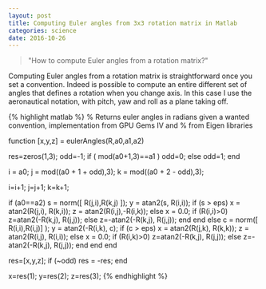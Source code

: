 ```yaml
---
layout: post
title: Computing Euler angles from 3x3 rotation matrix in Matlab 
categories: science
date: 2016-10-26
---
```


<blockquote>
    "How to compute Euler angles from a rotation matrix?"
</blockquote>
	
Computing Euler angles from a rotation matrix is straightforward once you set a convention. Indeed is possible to compute an entire different set of angles that defines a rotation when you change axis. In this case I use the aeronautical notation, with pitch, yaw and roll as a plane taking off.

{% highlight matlab %}
% Returns euler angles in radians given a wanted convention, implementation from GPU Gems IV and
% from Eigen libraries

function [x,y,z] = eulerAngles(R,a0,a1,a2)

res=zeros(1,3);
odd=-1;
if ( mod(a0+1,3)==a1 )
    odd=0;
else
    odd=1;
end

i = a0;
j = mod((a0 + 1 + odd),3);
k = mod((a0 + 2 - odd),3);

i=i+1;
j=j+1;
k=k+1;

if (a0==a2)
    s = norm([ R(j,i),R(k,j) ]);
    y = atan2(s, R(i,i));
    if (s > eps)
        x = atan2(R(j,i), R(k,i));
        z = atan2(R(i,j),-R(i,k));
    else
        x = 0.0;
        if (R(i,i)>0)
            z=atan2(-R(k,j), R(j,j));
        else
            z=-atan2(-R(k,j), R(j,j));
        end
    end
else
    c = norm([ R(i,i),R(i,j)] );
    y = atan2(-R(i,k), c);
    if (c > eps)
        x = atan2(R(j,k), R(k,k));
        z = atan2(R(i,j), R(i,i));
    else
        x = 0.0;
        if (R(i,k)>0)
            z=atan2(-R(k,j), R(j,j));
        else
            z=-atan2(-R(k,j), R(j,j));
        end
    end
end

res=[x,y,z];
if (~odd)
    res = -res;
end

x=res(1);
y=res(2);
z=res(3);
{% endhighlight %}